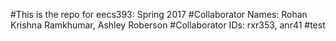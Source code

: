 #This is the repo for eecs393: Spring 2017
#Collaborator Names: Rohan Krishna Ramkhumar, Ashley Roberson
#Collaborator IDs: rxr353, anr41
#test


